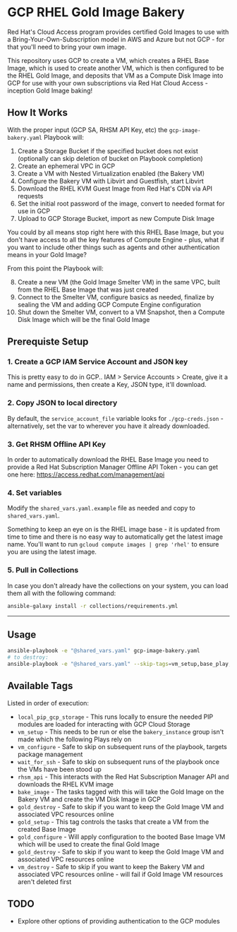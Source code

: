 # GCP RHEL Gold Image Bakery

Red Hat's Cloud Access program provides certified Gold Images to use with a Bring-Your-Own-Subscription model in AWS and Azure but not GCP - for that you'll need to bring your own image.

This repository uses GCP to create a VM, which creates a RHEL Base Image, which is used to create another VM, which is then configured to be the RHEL Gold Image, and deposits that VM as a Compute Disk Image into GCP for use with your own subscriptions via Red Hat Cloud Access - inception Gold Image baking!

## How It Works

With the proper input (GCP SA, RHSM API Key, etc) the `gcp-image-bakery.yaml` Playbook will:

1. Create a Storage Bucket if the specified bucket does not exist (optionally can skip deletion of bucket on Playbook completion)
2. Create an ephemeral VPC in GCP
3. Create a VM with Nested Virtualization enabled (the Bakery VM)
4. Configure the Bakery VM with Libvirt and Guestfish, start Libvirt
5. Download the RHEL KVM Guest Image from Red Hat's CDN via API requests
6. Set the initial root password of the image, convert to needed format for use in GCP
7. Upload to GCP Storage Bucket, import as new Compute Disk Image

You could by all means stop right here with this RHEL Base Image, but you don't have access to all the key features of Compute Engine - plus, what if you want to include other things such as agents and other authentication means in your Gold Image?

From this point the Playbook will:

8. Create a new VM (the Gold Image Smelter VM) in the same VPC, built from the RHEL Base Image that was just created
9. Connect to the Smelter VM, configure basics as needed, finalize by sealing the VM and adding GCP Compute Engine configuration
10. Shut down the Smelter VM, convert to a VM Snapshot, then a Compute Disk Image which will be the final Gold Image

## Prerequiste Setup

### 1. Create a GCP IAM Service Account and JSON key

This is pretty easy to do in GCP.. IAM > Service Accounts > Create, give it a name and permissions, then create a Key, JSON type, it'll download.

### 2. Copy JSON to local directory

By default, the `service_account_file` variable looks for `./gcp-creds.json` - alternatively, set the var to wherever you have it already downloaded.

### 3. Get RHSM Offline API Key

In order to automatically download the RHEL Base Image you need to provide a Red Hat Subscription Manager Offline API Token - you can get one here: https://access.redhat.com/management/api

### 4. Set variables

Modify the `shared_vars.yaml.example` file as needed and copy to `shared_vars.yaml`.

Something to keep an eye on is the RHEL image base - it is updated from time to time and there is no easy way to automatically get the latest image name.  You'll want to run `gcloud compute images | grep 'rhel'` to ensure you are using the latest image.

### 5. Pull in Collections

In case you don't already have the collections on your system, you can load them all with the following command:

```bash
ansible-galaxy install -r collections/requirements.yml
```

---

## Usage

```bash
ansible-playbook -e "@shared_vars.yaml" gcp-image-bakery.yaml
# to destroy:
ansible-playbook -e "@shared_vars.yaml" --skip-tags=vm_setup,base_play,gold_recycle,gold_smelter,gold_casting gcp-image-bakery.yaml
```

## Available Tags

Listed in order of execution:

- `local_pip_gcp_storage` - This runs locally to ensure the needed PIP modules are loaded for interacting with GCP Cloud Storage
- `vm_setup` - This needs to be run or else the `bakery_instance` group isn't made which the following Plays rely on
- `vm_configure` - Safe to skip on subsequent runs of the playbook, targets package management
- `wait_for_ssh` - Safe to skip on subsequent runs of the playbook once the VMs have been stood up
- `rhsm_api` - This interacts with the Red Hat Subscription Manager API and downloads the RHEL KVM image
- `bake_image` - The tasks tagged with this will take the Gold Image on the Bakery VM and create the VM Disk Image in GCP
- `gold_destroy` - Safe to skip if you want to keep the Gold Image VM and associated VPC resources online
- `gold_setup` - This tag controls the tasks that create a VM from the created Base Image
- `gold_configure` - Will apply configuration to the booted Base Image VM which will be used to create the final Gold Image
- `gold_destroy` - Safe to skip if you want to keep the Gold Image VM and associated VPC resources online
- `vm_destroy` - Safe to skip if you want to keep the Bakery VM and associated VPC resources online - will fail if Gold Image VM resources aren't deleted first

## TODO

- Explore other options of providing authentication to the GCP modules